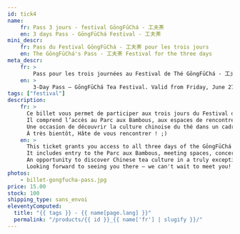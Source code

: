 ```yaml
---
id: tick4
name:
    fr: Pass 3 jours - festival GōngFūChá - 工夫茶
    en: 3 days Pass - GōngFūChá Festival - 工夫茶
mini_descr:
    fr: Pass du Festival GōngFūChá - 工夫茶 pour les trois jours
    en: The GōngFūChá's Pass - 工夫茶 Festival for the three days
meta_descr:
    fr: >
        Pass pour les trois journées au Festival de Thé GōngFūChá - 工夫茶, du vendredi 27 au dimanche 29 juin. Donne accès au parc, aux animations, aux personnes exposantes et aux intervenantes.
    en: >
        3-Day Pass – GōngFūChá Tea Festival. Valid from Friday, June 27 to Sunday, June 29. Grants access to the park, all activities, exhibitions, and performances throughout the GōngFūChá – 工夫茶 Festival.
tags: ["festival"]
description: 
    fr: >
      Ce billet vous permet de participer aux trois jours du Festival de Thé GōngFūChá - 工夫茶.  
      Il comprend l’accès au Parc aux Bambous, aux espaces de rencontres, aux concerts, démonstrations et ateliers (en libre accès), ainsi qu’aux personnes exposantes et intervenantes.  
      Une occasion de découvrir la culture chinoise du thé dans un cadre exceptionnel et apaisant.  
      À très bientôt, Hâte de vous rencontrer ! ;)
    en: >
      This ticket grants you access to all three days of the GōngFūChá – 工夫茶 Tea Festival.  
      It includes entry to the Parc aux Bambous, meeting spaces, concerts, demonstrations, and open-access workshops, as well as access to all exhibitors and guest speakers.  
      An opportunity to discover Chinese tea culture in a truly exceptional and peaceful setting.  
      Looking forward to seeing you there — we can't wait to meet you! 
photos:
    - billet-gongfucha-pass.jpg
price: 15.00
stock: 100
shipping_type: sans_envoi
eleventyComputed:
  title: "{{ tags }} - {{ name[page.lang] }}"
  permalink: "/products/{{ id }}_{{ name['fr'] | slugify }}/"
---
```

